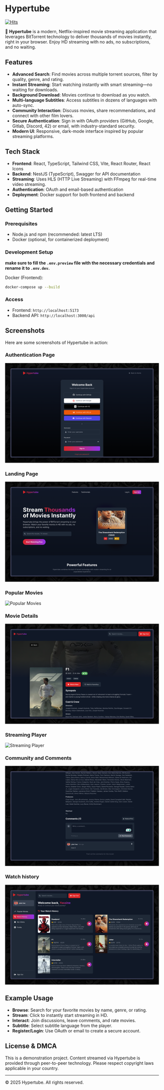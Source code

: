 # Hypertube

[![Hits](https://hitcount.dev/p/UBA-code/https://github.com/UBA-code/hypertubee.svg)](https://hitcount.dev/p/UBA-code/https://github.com/UBA-code/hypertube)


🍿 **Hypertube** is a modern, Netflix-inspired movie streaming application that leverages BitTorrent technology to deliver thousands of movies instantly, right in your browser. Enjoy HD streaming with no ads, no subscriptions, and no waiting.

## Features

- **Advanced Search**: Find movies across multiple torrent sources, filter by quality, genre, and rating.
- **Instant Streaming**: Start watching instantly with smart streaming—no waiting for downloads.
- **Background Download**: Movies continue to download as you watch.
- **Multi-language Subtitles**: Access subtitles in dozens of languages with auto-sync.
- **Community Interaction**: Discuss movies, share recommendations, and connect with other film lovers.
- **Secure Authentication**: Sign in with OAuth providers (GitHub, Google, Gitlab, Discord, 42) or email, with industry-standard security.
- **Modern UI**: Responsive, dark-mode interface inspired by popular streaming platforms.

## Tech Stack

- **Frontend**: React, TypeScript, Tailwind CSS, Vite, React Router, React Icons
- **Backend**: NestJS (TypeScript), Swagger for API documentation
- **Streaming**: Uses HLS (HTTP Live Streaming) with FFmpeg for real-time video streaming.
- **Authentication**: OAuth and email-based authentication
- **Deployment**: Docker support for both frontend and backend

## Getting Started

### Prerequisites

- Node.js and npm (recommended: latest LTS)
- Docker (optional, for containerized deployment)

### Development Setup

**make sure to fill the `.env.preview` file with the necessary credentials and rename it to `.env.dev`.**

Docker (Frontend):

```bash
docker-compose up --build
```

### Access

- Frontend: `http://localhost:5173`
- Backend API: `http://localhost:3000/api`

## Screenshots

Here are some screenshots of Hypertube in action:

### Authentication Page

![Authentication Page](images/auth.png)

### Landing Page

![Landing Page](images/landing%20page.png)

### Popular Movies

![Popular Movies](images/popular.png)

### Movie Details

![Movie Details](images/movie%20page.png)

### Streaming Player

![Streaming Player](images/video%20player.png)

### Community and Comments

![Comments Section](images/comments.png)

### Watch history

![Watch History](images/watch%20history.png)

## Example Usage

- **Browse**: Search for your favorite movies by name, genre, or rating.
- **Stream**: Click to instantly start streaming in HD.
- **Interact**: Join discussions, leave comments, and rate movies.
- **Subtitle**: Select subtitle language from the player.
- **Register/Login**: Use OAuth or email to create a secure account.

## License & DMCA

This is a demonstration project. Content streamed via Hypertube is provided through peer-to-peer technology. Please respect copyright laws applicable in your country.

---

© 2025 Hypertube. All rights reserved.
